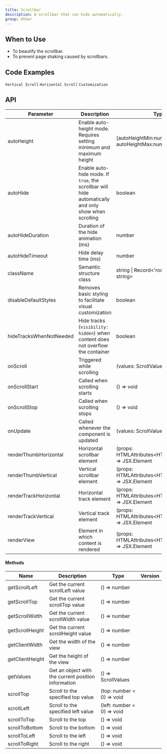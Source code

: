 ```yaml
---
title: Scrollbar
description: A scrollbar that can hide automatically.
group: Other
---
```


## When to Use

- To beautify the scrollbar.
- To prevent page shaking caused by scrollbars.

## Code Examples

<!-- prettier-ignore -->
<code src="./demo/vertical.tsx">Vertical Scroll</code>
<code src="./demo/horizontal.tsx">Horizontal Scroll</code>
<code src="./demo/customization.tsx">Customization</code>

## API

| Parameter | Description | Type | Default | Version |
| --- | --- | --- | --- | --- |
| autoHeight | Enable auto-height mode. Requires setting minimum and maximum height | [autoHeightMin:number, autoHeightMax:number] | - |  |
| autoHide | Enable auto-hide mode. If `true`, the scrollbar will hide automatically and only show when scrolling | boolean | true |  |
| autoHideDuration | Duration of the hide animation (ms) | number | 200 |  |
| autoHideTimeout | Hide delay time (ms) | number | 1000 |  |
| className | Semantic structure class | string \| Record<'root' \| 'view', string> | - |  |
| disableDefaultStyles | Removes basic styling to facilitate visual customization | boolean | false |  |
| hideTracksWhenNotNeeded | Hide tracks (`visibility: hidden`) when content does not overflow the container | boolean | false |  |
| onScroll | Triggered while scrolling | (values: ScrollValues) => void | undefined |  |
| onScrollStart | Called when scrolling starts | () => void | - |  |
| onScrollStop | Called when scrolling stops | () => void | - |  |
| onUpdate | Called whenever the component is updated | (values: ScrollValues) => void | - |  |
| renderThumbHorizontal | Horizontal scrollbar element | (props: HTMLAttributes\<HTMLDivElement\>) => JSX.Element | - |  |
| renderThumbVertical | Vertical scrollbar element | (props: HTMLAttributes\<HTMLDivElement\>) => JSX.Element | - |  |
| renderTrackHorizontal | Horizontal track element | (props: HTMLAttributes\<HTMLDivElement\>) => JSX.Element | - |  |
| renderTrackVertical | Vertical track element | (props: HTMLAttributes\<HTMLDivElement>\) => JSX.Element | - |  |
| renderView | Element in which content is rendered | (props: HTMLAttributes\<HTMLDivElement\>) => JSX.Element | - |  |

#### Methods

| Name | Description | Type | Version |
| --- | --- | --- | --- |
| getScrollLeft | Get the current scrollLeft value | () => number |  |
| getScrollTop | Get the current scrollTop value | () => number |  |
| getScrollWidth | Get the current scrollWidth value | () => number |  |
| getScrollHeight | Get the current scrollHeight value | () => number |  |
| getClientWidth | Get the width of the view | () => number |  |
| getClientHeight | Get the height of the view | () => number |  |
| getValues | Get an object with the current position information | () => ScrollValues |  |
| scrollTop | Scroll to the specified top value | (top: number = 0) => void |  |
| scrollLeft | Scroll to the specified left value | (left: number = 0) => void |  |
| scrollToTop | Scroll to the top | () => void |  |
| scrollToBottom | Scroll to the bottom | () => void |  |
| scrollToLeft | Scroll to the left | () => void |  |
| scrollToRight | Scroll to the right | () => void |  |
